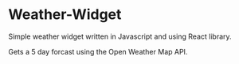 # Weather-Widget

Simple weather widget written in Javascript and using React library. 

Gets a 5 day forcast using the Open Weather Map API. 
